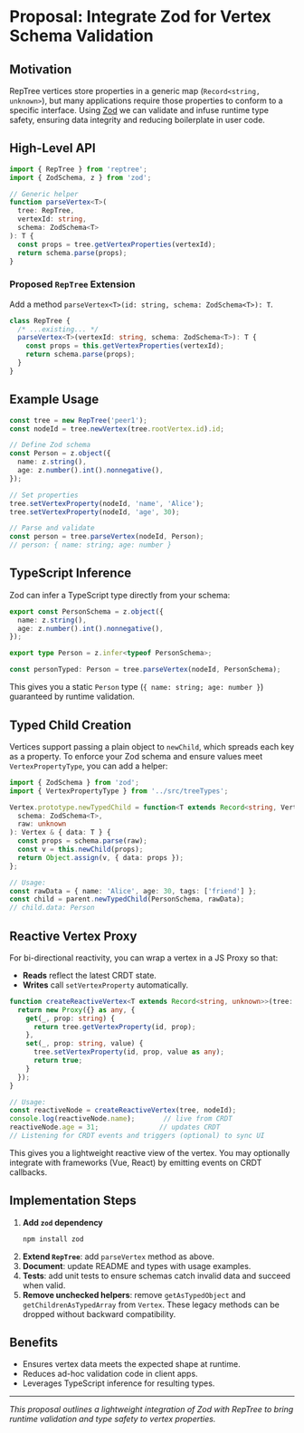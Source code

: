 # Proposal: Integrate Zod for Vertex Schema Validation

## Motivation

RepTree vertices store properties in a generic map (`Record<string, unknown>`), but many applications require those properties to conform to a specific interface. Using [Zod](https://github.com/colinhacks/zod) we can validate and infuse runtime type safety, ensuring data integrity and reducing boilerplate in user code.

## High-Level API

```ts
import { RepTree } from 'reptree';
import { ZodSchema, z } from 'zod';

// Generic helper
function parseVertex<T>(
  tree: RepTree,
  vertexId: string,
  schema: ZodSchema<T>
): T {
  const props = tree.getVertexProperties(vertexId);
  return schema.parse(props);
}
```

### Proposed `RepTree` Extension

Add a method `parseVertex<T>(id: string, schema: ZodSchema<T>): T`.

```ts
class RepTree {
  /* ...existing... */
  parseVertex<T>(vertexId: string, schema: ZodSchema<T>): T {
    const props = this.getVertexProperties(vertexId);
    return schema.parse(props);
  }
}
```

## Example Usage

```ts
const tree = new RepTree('peer1');
const nodeId = tree.newVertex(tree.rootVertex.id).id;

// Define Zod schema
const Person = z.object({
  name: z.string(),
  age: z.number().int().nonnegative(),
});

// Set properties
tree.setVertexProperty(nodeId, 'name', 'Alice');
tree.setVertexProperty(nodeId, 'age', 30);

// Parse and validate
const person = tree.parseVertex(nodeId, Person);
// person: { name: string; age: number }
```

## TypeScript Inference

Zod can infer a TypeScript type directly from your schema:

```ts
export const PersonSchema = z.object({
  name: z.string(),
  age: z.number().int().nonnegative(),
});

export type Person = z.infer<typeof PersonSchema>;

const personTyped: Person = tree.parseVertex(nodeId, PersonSchema);
```

This gives you a static `Person` type (`{ name: string; age: number }`) guaranteed by runtime validation.

## Typed Child Creation

Vertices support passing a plain object to `newChild`, which spreads each key as a property. To enforce your Zod schema and ensure values meet `VertexPropertyType`, you can add a helper:

```ts
import { ZodSchema } from 'zod';
import { VertexPropertyType } from '../src/treeTypes';

Vertex.prototype.newTypedChild = function<T extends Record<string, VertexPropertyType>>(
  schema: ZodSchema<T>,
  raw: unknown
): Vertex & { data: T } {
  const props = schema.parse(raw);
  const v = this.newChild(props);
  return Object.assign(v, { data: props });
};

// Usage:
const rawData = { name: 'Alice', age: 30, tags: ['friend'] };
const child = parent.newTypedChild(PersonSchema, rawData);
// child.data: Person
```

## Reactive Vertex Proxy

For bi-directional reactivity, you can wrap a vertex in a JS Proxy so that:
- **Reads** reflect the latest CRDT state.
- **Writes** call `setVertexProperty` automatically.

```ts
function createReactiveVertex<T extends Record<string, unknown>>(tree: RepTree, id: string): T {
  return new Proxy({} as any, {
    get(_, prop: string) {
      return tree.getVertexProperty(id, prop);
    },
    set(_, prop: string, value) {
      tree.setVertexProperty(id, prop, value as any);
      return true;
    }
  });
}

// Usage:
const reactiveNode = createReactiveVertex(tree, nodeId);
console.log(reactiveNode.name);       // live from CRDT
reactiveNode.age = 31;               // updates CRDT
// Listening for CRDT events and triggers (optional) to sync UI
```

This gives you a lightweight reactive view of the vertex. You may optionally integrate with frameworks (Vue, React) by emitting events on CRDT callbacks.

## Implementation Steps

1. **Add `zod` dependency**  
   ```bash
   npm install zod
   ```
2. **Extend `RepTree`**: add `parseVertex` method as above.
3. **Document**: update README and types with usage examples.
4. **Tests**: add unit tests to ensure schemas catch invalid data and succeed when valid.
5. **Remove unchecked helpers**: remove `getAsTypedObject` and `getChildrenAsTypedArray` from `Vertex`. These legacy methods can be dropped without backward compatibility.

## Benefits

- Ensures vertex data meets the expected shape at runtime.
- Reduces ad-hoc validation code in client apps.
- Leverages TypeScript inference for resulting types.

---
*This proposal outlines a lightweight integration of Zod with RepTree to bring runtime validation and type safety to vertex properties.*
